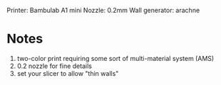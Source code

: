   Printer: Bambulab A1 mini
  Nozzle: 0.2mm
  Wall generator: arachne

# Notes

 1. two-color print requiring some sort of multi-material system (AMS)
 2. 0.2 nozzle for fine details
 3. set your slicer to allow "thin walls"
